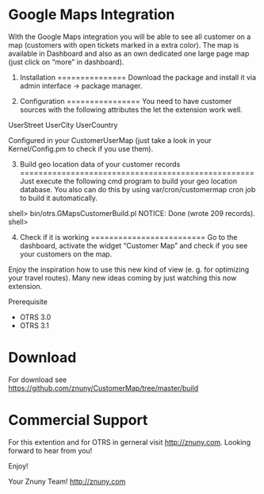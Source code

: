 Google Maps Integration
=======================
With the Google Maps integration you will be able to see all customer on a map (customers with open tickets marked in a extra color). The map is available in Dashboard and also as an own dedicated one large page map (just click on “more” in dashboard).

1) Installation
===============
Download the package and install it via admin interface -> package manager.

2) Configuration
================
You need to have customer sources with the following attributes the let the extension work well.

UserStreet
UserCity
UserCountry

Configured in your CustomerUserMap (just take a look in your Kernel/Config.pm to check if you use them).

3) Build geo location data of your customer records
===================================================
Just execute the following cmd program to build your geo location database. You also can do this by using var/cron/customermap cron job to build it automatically.

shell> bin/otrs.GMapsCustomerBuild.pl
NOTICE: Done (wrote 209 records).
shell>

4) Check if it is working
=========================
Go to the dashboard, activate the widget “Customer Map” and check if you see your customers on the map. 

Enjoy the inspiration how to use this new kind of view (e. g. for optimizing your travel routes). Many new ideas coming by just watching this now extension.

Prerequisite
* OTRS 3.0
* OTRS 3.1

Download
========
For download see https://github.com/znuny/CustomerMap/tree/master/build

Commercial Support
==================
For this extention and for OTRS in gerneral visit http://znuny.com. Looking forward to hear from you!

Enjoy!

 Your Znuny Team!
 http://znuny.com

